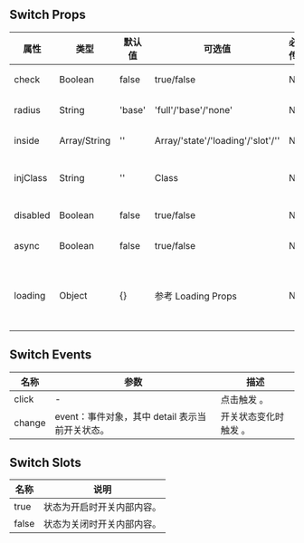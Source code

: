 ## Switch Props

| 属性     | 类型         | 默认值 | 可选值                            | 必传 | 说明                                          |
| -------- | ------------ | ------ | --------------------------------- | ---- | --------------------------------------------- |
| check    | Boolean      | false  | true/false                        | N    | 开关状态。                                    |
| radius   | String       | 'base' | 'full'/'base'/'none'              | N    | 圆角风格。                                    |
| inside   | Array/String | ''     | Array/'state'/'loading'/'slot'/'' | N    | 开关内部内容。                                |
| injClass | String       | ''     | Class                             | N    | 注入 CSS 名称。                               |
| disabled | Boolean      | false  | true/false                        | N    | 是否禁用。                                    |
| async    | Boolean      | false  | true/false                        | N    | 是否异步。                                    |
| loading  | Object       | {}     | 参考 Loading Props                | N    | 加载组件参数，仅 inside 为 'loading' 时生效。 |

## Switch Events

| 名称   | 参数                                            | 描述                  |
| ------ | ----------------------------------------------- | --------------------- |
| click  | -                                               | 点击触发 。           |
| change | event：事件对象，其中 detail 表示当前开关状态。 | 开关状态变化时触发 。 |

## Switch Slots

| 名称  | 说明                       |
| ----- | -------------------------- |
| true  | 状态为开启时开关内部内容。 |
| false | 状态为关闭时开关内部内容。 |
